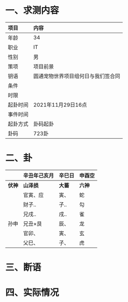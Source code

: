 # 一、求测内容
|项目|内容|
|:-|:-|
|年龄|34|
|职业|IT|
|性别|男|
|策项|项目前景|
|钥语|圆通宠物世界项目组何日与我们签合同|
|条件||
|时限||
|起卦时间|2021年11月29日16点|
|事件时间||
|起卦方式|卦码起卦|
|卦码|723卦|

# 二、卦
||辛丑年己亥月|辛巳日|申酉空|
|:-|:-|:-|:-|
|**伏神**|**山泽损**|**大蓄**|**六神**|
||官寅、应|寅、|蛇|
||财子..|子..|勾|
||兄戌..|戌..|雀|
|孙申|兄丑×艮|辰、|龙|
||官卯、|寅、|玄|
||父巳、|子、|虎|


# 三、断语

# 四、实际情况